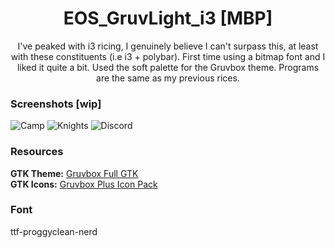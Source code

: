 <p align="center">
	<h1 align="center">EOS_GruvLight_i3 [MBP]</h1>
</p>
<p align = "center"> I've peaked with i3 ricing, I genuinely believe I can't surpass this, at least with these constituents (i.e i3 + polybar). First time using a bitmap font and I liked it quite a bit. Used the soft palette for the Gruvbox theme. Programs are the same as my previous rices.</p>

### Screenshots [wip]
![Camp](https://github.com/MujtabaAsim/dots/assets/62666332/6d738da6-76e1-427c-ba9d-214bde36c4c7)
![Knights](https://github.com/MujtabaAsim/dots/assets/62666332/40308cf9-9121-4bf0-ae6c-ed4b86d6acfb)
![Discord](https://github.com/MujtabaAsim/GruvboxLight-Discord/assets/62666332/3d09d978-9f80-46e7-a7d5-f9d13a42de14)

### Resources
<b>GTK Theme:</b> [Gruvbox Full GTK](https://github.com/esmaeilytabar/gruvbox-full-gtk/) <br>
<b>GTK Icons:</b> [Gruvbox Plus Icon Pack](https://github.com/SylEleuth/gruvbox-plus-icon-pack) <br>

### Font
ttf-proggyclean-nerd

